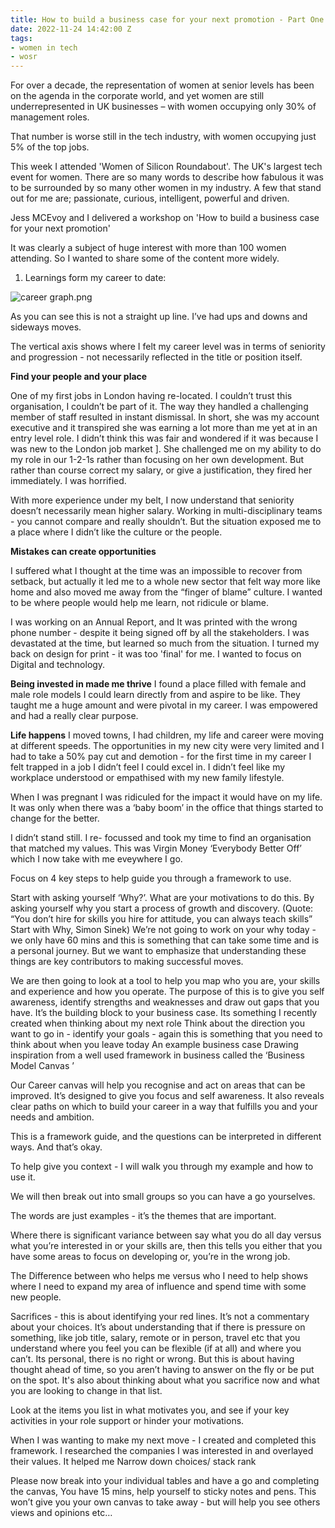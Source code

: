 ```yaml
---
title: How to build a business case for your next promotion - Part One
date: 2022-11-24 14:42:00 Z
tags:
- women in tech
- wosr
---
```


For over a decade, the representation of women at senior levels has been on the agenda in the corporate world, and yet women are still underrepresented in UK businesses – with women occupying only 30% of management roles. 

That number is worse still in the tech industry, with women occupying just 5% of the top jobs. 

This week I attended 'Women of Silicon Roundabout'. The UK's largest tech event for women. There are so many words to describe how fabulous it was to be surrounded by so many other women in my industry. A few that stand out for me are; passionate, curious, intelligent, powerful and driven.

Jess MCEvoy and I delivered a workshop on 'How to build a business case for your next promotion' 

It was clearly a subject of huge interest with more than 100 women attending. So I wanted to share some of the content more widely. 

1. Learnings form my career to date:

![career graph.png](/uploads/career%20graph.png)

As you can see this is not a straight up line. I’ve had ups and downs and sideways moves. 

The vertical axis shows where I felt my career level was in terms of seniority and progression - not necessarily reflected in the title or position itself.

**Find your people and your place**

One of my first jobs in London having re-located. I couldn’t trust this organisation, I couldn’t be part of it. The way they handled a challenging member of staff resulted in instant dismissal. In short, she was my account executive and it transpired she was earning a lot more than me yet at in an entry level role. I didn’t think this was fair and wondered if it was because I was new to the London job market ]. She challenged me on my ability to do my role in our 1-2-1s rather than focusing on her own development. But rather than course correct my salary, or give a justification, they fired her immediately. I was horrified.

With more experience under my belt, I now understand that seniority doesn’t necessarily mean higher salary. Working in multi-disciplinary teams - you cannot compare and really shouldn’t. But the situation exposed me to a place where I didn’t like the culture or the people. 

**Mistakes can create opportunities**

I suffered what I thought at the time was an impossible to recover from setback, but actually it led me to a whole new sector that felt way more like home and also moved me away from the “finger of blame” culture. I wanted to be where people would help me learn, not ridicule or blame.

I was working on an Annual Report, and It was printed with the wrong phone number - despite it being signed off by all the stakeholders. I was devastated at the time, but learned so much from the situation. I turned my back on design for print - it was too 'final' for me. I wanted to focus on Digital and technology. 

**Being invested in made me thrive**
I found a place filled with female and male role models I could learn directly from and aspire to be like. They taught me a huge amount and were pivotal in my career. I was empowered and had a really clear purpose.

**Life happens**
I moved towns, I had children, my life and career were moving at different speeds. The opportunities in my new city were very limited and I had to take a 50% pay cut and demotion - for the first time in my career I felt trapped in a job I didn’t feel I could excel in. I didn’t feel like my workplace understood or empathised with my new family lifestyle.

When I was pregnant I was ridiculed for the impact it would have on my life. It was only when there was a ‘baby boom’ in the      office that things started to change for the better. 

I didn’t stand still. I re- focussed and took my time to find an organisation that matched my values. This was Virgin Money ‘Everybody Better Off’ which I now take with me eveywhere I go. 










Focus on 4 key steps to help guide you through a framework to use. 

Start with asking yourself ‘Why?’. What are your motivations to do this. By asking yourself why you start a process of growth and discovery. (Quote: “You don’t hire for skills you hire for attitude, you can always teach skills”   Start with Why, Simon Sinek)
We’re not going to work on your why today - we only have 60 mins and this is something that can take some time and is a personal journey. But we want to emphasize that understanding these things are key contributors to making successful moves.

We are then going to look at a tool to help you map who you are, your skills and experience and how you operate. The purpose of this is to give you self awareness, identify strengths and weaknesses and draw out gaps that you have. It’s the building block to your business case. Its something I recently created when thinking about my next role
Think about the direction you want to go in - identify your goals - again this is something that you need to think about when you leave today
An example business case
Drawing inspiration from a well used framework in business called the ‘Business Model Canvas ’

Our Career canvas will help you recognise and act on areas that can be improved. It’s designed to give you focus and self awareness. It also reveals clear paths on which to build your career in a way that fulfills you and your needs and ambition. 

This is a framework guide, and the questions can be interpreted in different ways. And that’s okay. 

To help give you context - I will walk you through my example and how to use it. 

We will then break out into small groups so you can have a go yourselves.



The words are just examples - it’s the themes that are important.

Where there is significant variance between say what you do all day versus what you’re interested in or your skills are, then this tells you either that you have some areas to focus on developing or, you’re in the wrong job.

The Difference between who helps me versus who I need to help shows where I need to expand my area of influence and spend time with some new people.

Sacrifices - this is about identifying your red lines. It’s not a commentary about your choices. It’s about understanding that if there is pressure on something, like job title, salary, remote or in person, travel etc  that you understand where you feel you can be flexible (if at all) and where you can’t. Its personal, there is no right or wrong. But this is about having thought ahead of time, so you aren’t having to answer on the fly or be put on the spot. It's also about thinking about what you sacrifice now and what you are looking to change in that list.

Look at the items you list in what motivates you, and see if your key activities in your role support or hinder your motivations.


When I was wanting to make my next move - I created and completed  this framework.
I researched the companies I was interested in and overlayed their values.
It helped me Narrow down choices/ stack rank


Please now break into your individual tables and have a go and completing the canvas, You have 15 mins, help yourself to sticky notes and pens. This won’t give you your own canvas to take away - but will help you see others views and opinions etc…

